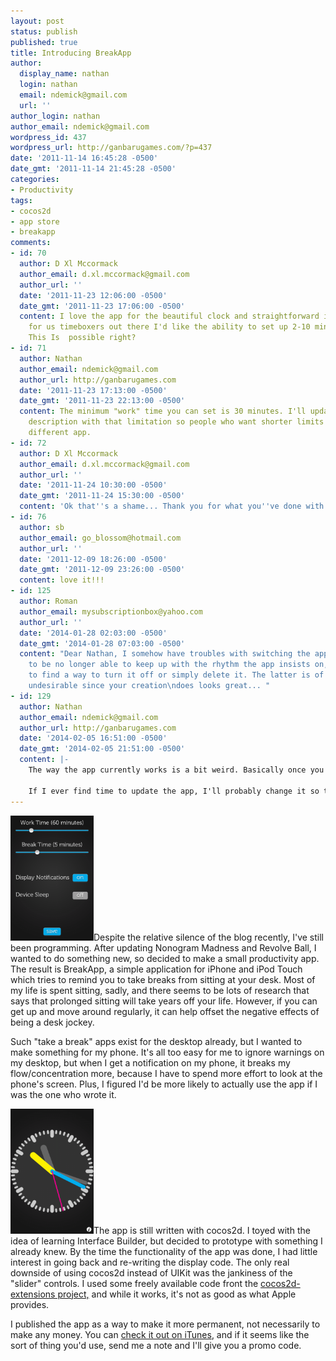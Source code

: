 ```yaml
---
layout: post
status: publish
published: true
title: Introducing BreakApp
author:
  display_name: nathan
  login: nathan
  email: ndemick@gmail.com
  url: ''
author_login: nathan
author_email: ndemick@gmail.com
wordpress_id: 437
wordpress_url: http://ganbarugames.com/?p=437
date: '2011-11-14 16:45:28 -0500'
date_gmt: '2011-11-14 21:45:28 -0500'
categories:
- Productivity
tags:
- cocos2d
- app store
- breakapp
comments:
- id: 70
  author: D Xl Mccormack
  author_email: d.xl.mccormack@gmail.com
  author_url: ''
  date: '2011-11-23 12:06:00 -0500'
  date_gmt: '2011-11-23 17:06:00 -0500'
  content: I love the app for the beautiful clock and straightforward interface, however
    for us timeboxers out there I'd like the ability to set up 2-10 minute time periods.
    This Is  possible right?
- id: 71
  author: Nathan
  author_email: ndemick@gmail.com
  author_url: http://ganbarugames.com
  date: '2011-11-23 17:13:00 -0500'
  date_gmt: '2011-11-23 22:13:00 -0500'
  content: The minimum "work" time you can set is 30 minutes. I'll update the app
    description with that limitation so people who want shorter limits can find a
    different app.
- id: 72
  author: D Xl Mccormack
  author_email: d.xl.mccormack@gmail.com
  author_url: ''
  date: '2011-11-24 10:30:00 -0500'
  date_gmt: '2011-11-24 15:30:00 -0500'
  content: 'Ok that''s a shame... Thank you for what you''ve done with this app already. '
- id: 76
  author: sb
  author_email: go_blossom@hotmail.com
  author_url: ''
  date: '2011-12-09 18:26:00 -0500'
  date_gmt: '2011-12-09 23:26:00 -0500'
  content: love it!!!
- id: 125
  author: Roman
  author_email: mysubscriptionbox@yahoo.com
  author_url: ''
  date: '2014-01-28 02:03:00 -0500'
  date_gmt: '2014-01-28 07:03:00 -0500'
  content: "Dear Nathan, I somehow have troubles with switching the app off. \nI seem
    to be no longer able to keep up with the rhythm the app insists on, so have either
    to find a way to turn it off or simply delete it. The latter is of course highly
    undesirable since your creation\ndoes looks great... "
- id: 129
  author: Nathan
  author_email: ndemick@gmail.com
  author_url: http://ganbarugames.com
  date: '2014-02-05 16:51:00 -0500'
  date_gmt: '2014-02-05 21:51:00 -0500'
  content: |-
    The way the app currently works is a bit weird. Basically once you set a "break" interval, it'll keep notifying you on that interval until you turn the "Display Notifications" option to "off." Then you can update the interval and turn it back on.

    If I ever find time to update the app, I'll probably change it so that will only send a notification once, and then require that you set it up again. That way users won't be surprised with multiple notifications or be confused as to how to turn the notifications off.
---
```

<p><a href="/assets/uploads/2011/11/breakapp-back.png"><img src="/assets/uploads/2011/11/breakapp-back-200x300.png" alt="" title="BreakApp (settings)" width="133" height="200" class="alignright size-medium wp-image-438" /></a>Despite the relative silence of the blog recently, I've still been programming. After updating Nonogram Madness and Revolve Ball, I wanted to do something new, so decided to make a small productivity app. The result is BreakApp, a simple application for iPhone and iPod Touch which tries to remind you to take breaks from sitting at your desk. Most of my life is spent sitting, sadly, and there seems to be lots of research that says that prolonged sitting will take years off your life. However, if you can get up and move around regularly, it can help offset the negative effects of being a desk jockey.</p>
<p>Such "take a break" apps exist for the desktop already, but I wanted to make something for my phone. It's all too easy for me to ignore warnings on my desktop, but when I get a notification on my phone, it breaks my flow/concentration more, because I have to spend more effort to look at the phone's screen. Plus, I figured I'd be more likely to actually use the app if I was the one who wrote it.</p>
<p><a href="/assets/uploads/2011/11/breakapp-front.png"><img src="/assets/uploads/2011/11/breakapp-front-200x300.png" alt="" title="BreakApp (front)" width="133" height="200" class="alignleft size-medium wp-image-439" /></a>The app is still written with cocos2d. I toyed with the idea of learning Interface Builder, but decided to prototype with something I already knew. By the time the functionality of the app was done, I had little interest in going back and re-writing the display code. The only real downside of using cocos2d instead of UIKit was the jankiness of the "slider" controls. I used some freely available code front the <a href="https://github.com/cocos2d/cocos2d-iphone-extensions" title="cocos2d-extensions porject">cocos2d-extensions project,</a> and while it works, it's not as good as what Apple provides. </p>
<p>I published the app as a way to make it more permanent, not necessarily to make any money. You can <a href="http://itunes.apple.com/us/app/breakapp/id477125110?mt=8" title="check it out on iTunes">check it out on iTunes</a>, and if it seems like the sort of thing you'd use, send me a note and I'll give you a promo code.</p>
